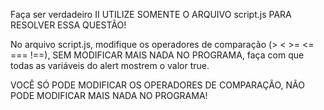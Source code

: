 Faça ser verdadeiro II
UTILIZE SOMENTE O ARQUIVO script.js PARA RESOLVER ESSA QUESTÃO!

No arquivo script.js, modifique os operadores de comparação (> < >= <= === !==), SEM MODIFICAR MAIS NADA NO PROGRAMA, faça com que todas as variáveis do alert mostrem o valor true.

VOCÊ SÓ PODE MODIFICAR OS OPERADORES DE COMPARAÇÃO, NÃO PODE MODIFICAR MAIS NADA NO PROGRAMA!